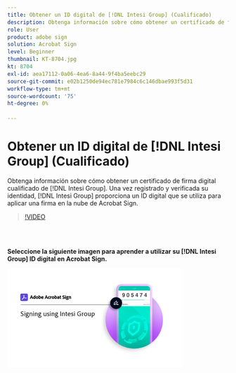 ```yaml
---
title: Obtener un ID digital de [!DNL Intesi Group] (Cualificado)
description: Obtenga información sobre cómo obtener un certificado de firma digital cualificado de [!DNL Intesi Group]
role: User
product: adobe sign
solution: Acrobat Sign
level: Beginner
thumbnail: KT-8704.jpg
kt: 8704
exl-id: aea17112-0a06-4ea6-8a44-9f4ba5eebc29
source-git-commit: e02b1250de94ec781e7984c6c146dbae993f5d31
workflow-type: tm+mt
source-wordcount: '75'
ht-degree: 0%

---
```


# Obtener un ID digital de [!DNL Intesi Group] (Cualificado)

Obtenga información sobre cómo obtener un certificado de firma digital cualificado de [!DNL Intesi Group]. Una vez registrado y verificada su identidad, [!DNL Intesi Group] proporciona un ID digital que se utiliza para aplicar una firma en la nube de Acrobat Sign.

>[!VIDEO](https://video.tv.adobe.com/v/337064?hidetitle=true)

<br> 

**Seleccione la siguiente imagen para aprender a utilizar su [!DNL Intesi Group] ID digital en Acrobat Sign.**

[![image](assets/IntesiSign_400.png)](intesi-sign.md)
